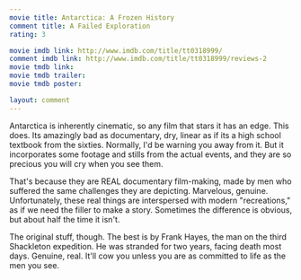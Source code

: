 ```yaml
---
movie title: Antarctica: A Frozen History
comment title: A Failed Exploration
rating: 3

movie imdb link: http://www.imdb.com/title/tt0318999/
comment imdb link: http://www.imdb.com/title/tt0318999/reviews-2
movie tmdb link: 
movie tmdb trailer: 
movie tmdb poster: 

layout: comment
---
```


Antarctica is inherently cinematic, so any film that stars it has an edge. This does. Its amazingly bad as documentary, dry, linear as if its a high school textbook from the sixties. Normally, I'd be warning you away from it. But it incorporates some footage and stills from the actual events, and they are so precious you will cry when you see them. 

That's because they are REAL documentary film-making, made by men who suffered the same challenges they are depicting. Marvelous, genuine. Unfortunately, these real things are interspersed with modern "recreations," as if we need the filler to make a story. Sometimes the difference is obvious, but about half the time it isn't. 

The original stuff, though. The best is by Frank Hayes, the man on the third Shackleton expedition. He was stranded for two years, facing death most days. Genuine, real. It'll cow you unless you are as committed to life as the men you see.